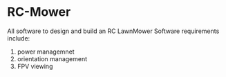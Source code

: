 # RC-Mower
All software to design and build an RC LawnMower
Software requirements include:
1) power managemnet
2) orientation management
3) FPV viewing 
